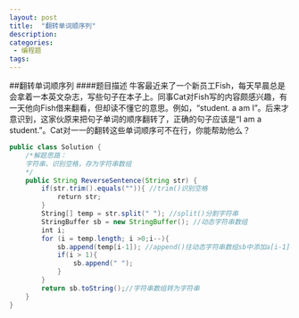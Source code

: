 ```yaml
---
layout: post
title:  "翻转单词顺序列"
description: 
categories:
 - 编程题
tags:
---
```



##翻转单词顺序列
####题目描述
牛客最近来了一个新员工Fish，每天早晨总是会拿着一本英文杂志，写些句子在本子上。同事Cat对Fish写的内容颇感兴趣，有一天他向Fish借来翻看，但却读不懂它的意思。例如，“student. a am I”。后来才意识到，这家伙原来把句子单词的顺序翻转了，正确的句子应该是“I am a student.”。Cat对一一的翻转这些单词顺序可不在行，你能帮助他么？
```java
public class Solution {
    /*解题思路：
    字符串，识别空格，存为字符串数组
    */
    public String ReverseSentence(String str) {
        if(str.trim().equals("")){ //trim()识别空格
            return str;
        }
        String[] temp = str.split(" "); //split()分割字符串
        StringBuffer sb = new StringBuffer(); //动态字符串数组
        int i;
        for (i = temp.length; i >0;i--){
            sb.append(temp[i-1]); //append()往动态字符串数组sb中添加a[i-1]
            if(i > 1){
                sb.append(" ");
            }
        }
        return sb.toString();//字符串数组转为字符串
    }
}
```